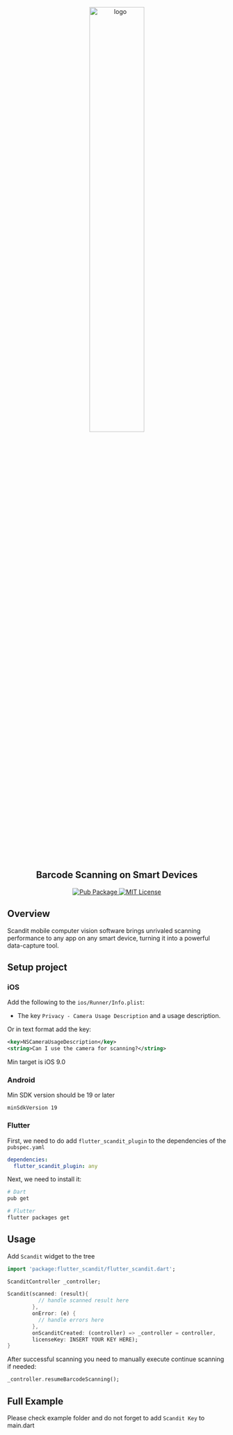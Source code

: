 <p align="center">
    <img src="https://github.com/fryette/flutter_scandit/blob/prepare_release/assets/scandit_logo.png" width="50%" alt="logo" />
  <h2 align="center">
    Barcode Scanning on Smart Devices
  </h2>
  <p align="center">
  <a align="center" href="https://github.com/fryette/flutter_scandit/blob/master/assets/scandit_logo.png">
    <img alt="Pub Package" src="https://img.shields.io/pub/v/scandit.svg">
  </a>
  <a href="https://opensource.org/licenses/MIT">
    <img alt="MIT License" src="https://img.shields.io/badge/License-MIT-blue.svg">
  </a>
  </p>
</p>

## Overview

Scandit mobile computer vision software brings unrivaled scanning performance to any app on any smart device, turning it into a powerful data-capture tool.

## Setup project

### iOS

Add the following to the `ios/Runner/Info.plist`:

* The key `Privacy - Camera Usage Description` and a usage description.

Or in text format add the key:

```xml
<key>NSCameraUsageDescription</key>
<string>Can I use the camera for scanning?</string>
```
Min target is iOS 9.0


### Android

Min SDK version should be 19 or later

```
minSdkVersion 19
```

### Flutter

First, we need to do add `flutter_scandit_plugin` to the dependencies of the `pubspec.yaml`

```yaml
dependencies:
  flutter_scandit_plugin: any
```

Next, we need to install it:

```sh
# Dart
pub get

# Flutter
flutter packages get
```

## Usage

Add `Scandit` widget to the tree

```dart
import 'package:flutter_scandit/flutter_scandit.dart';

ScanditController _controller;

Scandit(scanned: (result){
          // handle scanned result here
        },
        onError: (e) {
          // handle errors here
        },
        onScanditCreated: (controller) => _controller = controller,
        licenseKey: INSERT YOUR KEY HERE);
}
```

After successful scanning you need to manually execute continue scanning if needed:

```dart
_controller.resumeBarcodeScanning();
```

## Full Example
Please check example folder and do not forget to add `Scandit Key` to main.dart
